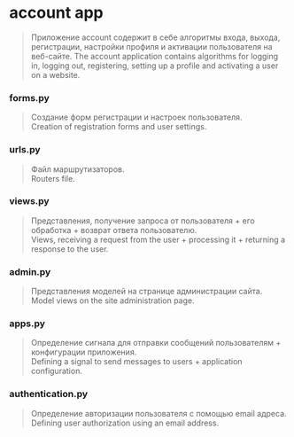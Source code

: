 # account app
> Приложение account содержит в себе алгоритмы входа, выхода, регистрации, настройки профиля и активации пользователя на веб-сайте.
> The account application contains algorithms for logging in, logging out, registering, setting up a profile and activating a user on a website.
### forms.py
> Создание форм регистрации и настроек пользователя.<br/>
> Creation of registration forms and user settings.
### urls.py
> Файл маршрутизаторов.<br/>
> Routers file.
### views.py
> Представления, получение запроса от пользователя + его обработка + возврат ответа пользователю.<br/>
> Views, receiving a request from the user + processing it + returning a response to the user.
### admin.py
> Представления моделей на странице администрации сайта.<br/>
> Model views on the site administration page.
### apps.py
> Определение сигнала для отправки сообщений пользователям + конфигурации приложения.<br/>
> Defining a signal to send messages to users + application configuration.
### authentication.py
> Определение авторизации пользователя с помощью email адреса.<br/>
> Defining user authorization using an email address.
